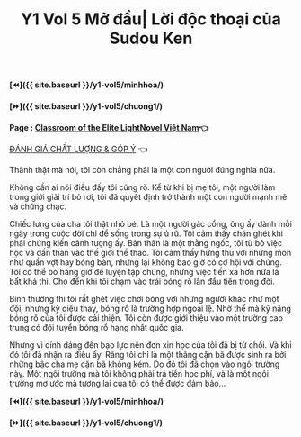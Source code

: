 ﻿---
layout: post
title: Y1 Vol 5 Mở đầu| Lời độc thoại của Sudou Ken
permalink: /y1-vol5/modau/
---

**[⏪]({{ site.baseurl }}/y1-vol5/minhhoa/)**

**[⏩]({{ site.baseurl }}/y1-vol5/chuong1/)**

**Page : [Classroom of the Elite LightNovel Việt Nam](http://facebook.com/Classroom.of.the.Elite.VN)👈**

[ĐÁNH GIÁ CHẤT LƯỢNG & GÓP Ý](https://bit.ly/danhgiagopy) 👈

Thành thật mà nói, tôi còn chẳng phải là một con người đúng nghĩa nữa.

Không cần ai nói điều đấy tôi cũng rõ. Kể từ khi bị mẹ tôi, một người làm trong giới giải trí bỏ rơi, tôi đã quyết định trở thành một con người mạnh mẽ và chững chạc.

Chiếc lưng của cha tôi thật nhỏ bé. Là một người gác cổng, ông ấy dành mỗi ngày trong cuộc đời chỉ để sống trong sự ủ rũ. Tôi cảm thấy chán ghét khi phải chứng kiến cảnh tượng ấy. Bản thân là một thằng ngốc, tôi từ bỏ việc học và dấn thân vào thế giới thể thao. Tôi cảm thấy hứng thú với những môn như quần vợt hay bóng bàn, nhưng lại không bao giờ có cơ hội với chúng. Tôi có thể bỏ hàng giờ để luyện tập chúng, nhưng việc tiến xa hơn nữa là bất khả thi. Cho đến khi tôi chạm vào trái bóng rổ lần đầu tiên trong đời.

Bình thường thì tôi rất ghét việc chơi bóng với nhửng người khác như một đội, nhưng kỳ diệu thay, bóng rổ là trường hợp ngoại lệ. Nhờ thế mà kỹ năng bóng rổ của tôi được cải thiện. Tôi còn được giới thiệu vào một trường cao trung có đội tuyển bóng rổ hạng nhất quốc gia.

Nhưng vì dính dáng đến bạo lực nên đơn xin học của tôi đã bị từ chối. Và khi đó tôi đã nhận ra điều ấy. Rằng tôi chỉ là một thằng cặn bã được sinh ra bởi những bậc cha mẹ cặn bã không kém. Do đó tôi đã chọn vào ngôi trường này. Một ngôi trường mà tôi không phải trả tiền học phí, và là một ngôi trường mơ ước mà tương lai của tôi có thể được đảm bảo...

**[⏪]({{ site.baseurl }}/y1-vol5/minhhoa/)**

**[⏩]({{ site.baseurl }}/y1-vol5/chuong1/)**
